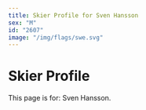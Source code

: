 ```yaml
---
title: Skier Profile for Sven Hansson
sex: "M"
id: "2607"
image: "/img/flags/swe.svg" 
---
```


# Skier Profile

This page is for: Sven Hansson.
    